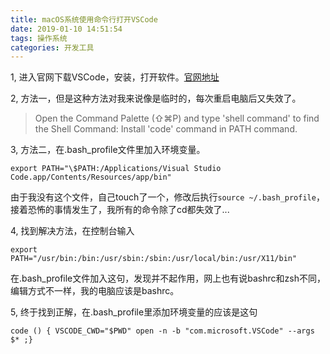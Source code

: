 ```yaml
---
title: macOS系统使用命令行打开VSCode
date: 2019-01-10 14:51:54
tags: 操作系统
categories: 开发工具
---
```


1, 进入官网下载VSCode，安装，打开软件。[官网地址](https://code.visualstudio.com/docs/setup/mac)

2, 方法一，但是这种方法对我来说像是临时的，每次重启电脑后又失效了。

> Open the Command Palette (⇧⌘P) and type 'shell command' to find the Shell Command: Install 'code' command in PATH command.

3, 方法二，在.bash_profile文件里加入环境变量。

```
export PATH="\$PATH:/Applications/Visual Studio Code.app/Contents/Resources/app/bin"
```
由于我没有这个文件，自己touch了一个，修改后执行`source ~/.bash_profile`，接着恐怖的事情发生了，我所有的命令除了cd都失效了...

<!-- more -->

4, 找到解决方法，在控制台输入

```
export PATH="/usr/bin:/bin:/usr/sbin:/sbin:/usr/local/bin:/usr/X11/bin"
```
在.bash_profile文件加入这句，发现并不起作用，网上也有说bashrc和zsh不同，编辑方式不一样，我的电脑应该是bashrc。

5, 终于找到正解，在.bash_profile里添加环境变量的应该是这句

```
code () { VSCODE_CWD="$PWD" open -n -b "com.microsoft.VSCode" --args $* ;}
```